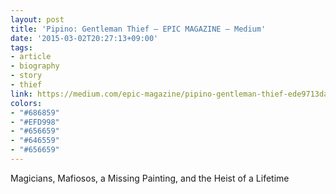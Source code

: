 ```yaml
---
layout: post
title: 'Pipino: Gentleman Thief — EPIC MAGAZINE — Medium'
date: '2015-03-02T20:27:13+09:00'
tags:
- article
- biography
- story
- thief
link: https://medium.com/epic-magazine/pipino-gentleman-thief-ede9713dafb1
colors:
- "#686859"
- "#EFD998"
- "#656659"
- "#646559"
- "#656659"
---
```


<p>Magicians, Mafiosos, a Missing Painting, and the Heist of a Lifetime</p>
